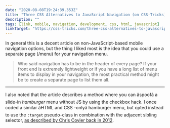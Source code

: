 ```yaml
---
date: "2020-08-08T19:24:39.353Z"
title: "Three CSS Alternatives to JavaScript Navigation (on CSS-Tricks)"
description: ""
tags: [link, mobile, navigation, development, css, html, javascript]
linkTarget: "https://css-tricks.com/three-css-alternatives-to-javascript-navigation/"
---
```

In general this is a decent article on non-JavaScript-based mobile navigation options, but the thing I liked most is the idea that you could use a separate page (/menu) for your navigation menu. 

> Who said navigation has to be in the header of every page? If your front end is extremely lightweight or if you have a long list of menu items to display in your navigation, the most practical method might be to create a separate page to list them all.
---

I also noted that the article describes a method where you can âspoofâ a slide-in _hamburger_ menu without JS by using the checkbox hack. I once coded a similar âHTML and CSS -onlyâ hamburger menu, but opted instead to use the `:target` pseudo-class in combination with the adjacent sibling selector, [as described by Chris Coyier back in 2012](https://css-tricks.com/off-canvas-menu-with-css-target/).